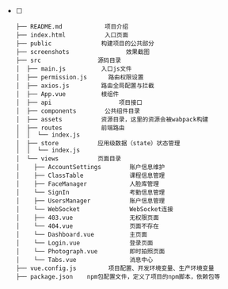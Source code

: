 <!--
 * @Author: your name
 * @Date: 2020-12-26 18:32:44
 * @LastEditTime: 2020-12-27 13:22:20
 * @LastEditors: Please set LastEditors
 * @Description: In User Settings Edit
 * @FilePath: \vue-manage-system\README.md
-->
- [ ] ``` 
  ├── README.md            项目介绍
  ├── index.html           入口页面
  ├── public              构建项目的公共部分
  ├── screenshots                效果截图
  ├── src                源码目录 
  │  ├── main.js          入口js文件
  │  ├── permission.js      路由权限设置
  │  ├── axios.js         路由全局配置与拦截
  │  ├── App.vue          根组件
  │  ├── api                   项目接口
  │  ├── components        公共组件目录
  │  ├── assets           资源目录，这里的资源会被wabpack构建
  │  ├── routes           前端路由
  │  │  └── index.js
  │  ├── store           应用级数据（state）状态管理
  │  │  └── index.js
  │  └── views           页面目录
  │    ├── AccountSettings        账户信息维护
  │    ├── ClassTable             课程信息管理
  │    ├── FaceManager            人脸库管理
  │    └── SignIn                 考勤信息管理
  │    ├── UsersManager           账户信息管理
  │    └── WebSocket              WebSocket连接 
  │    ├── 403.vue                无权限页面
  │    └── 404.vue                页面不存在
  │    └── Dashboard.vue          主页面
  │    └── Login.vue              登录页面
  │    └── Photograph.vue         即时拍照页面
  │    └── Tabs.vue               消息中心
  ├── vue.config.js         项目配置、开发环境变量、生产环境变量
  ├── package.json    npm包配置文件，定义了项目的npm脚本，依赖包等
  ```

